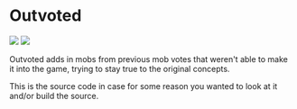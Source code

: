 # Outvoted
[![](http://cf.way2muchnoise.eu/versions/outvoted.svg)](https://www.curseforge.com/minecraft/mc-mods/outvoted) [![](http://cf.way2muchnoise.eu/outvoted.svg)](https://www.curseforge.com/minecraft/mc-mods/outvoted)

Outvoted adds in mobs from previous mob votes that weren't able to make it into the game, trying to stay true to the original concepts.


This is the source code in case for some reason you wanted to look at it and/or build the source.
